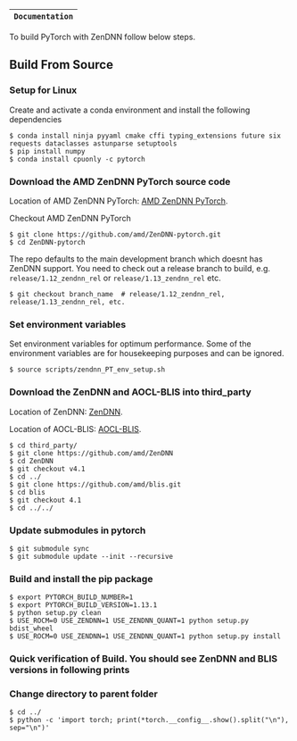 **`Documentation`** |
------------------- |
To build PyTorch with ZenDNN follow below steps.

## Build From Source
### Setup for Linux
Create and activate a conda environment and install the following dependencies
```
$ conda install ninja pyyaml cmake cffi typing_extensions future six requests dataclasses astunparse setuptools
$ pip install numpy
$ conda install cpuonly -c pytorch
```


### Download the AMD ZenDNN PyTorch source code
Location of AMD ZenDNN PyTorch: [AMD ZenDNN PyTorch](https://github.com/amd/ZenDNN-pytorch).

Checkout AMD ZenDNN PyTorch
```
$ git clone https://github.com/amd/ZenDNN-pytorch.git
$ cd ZenDNN-pytorch
```

The repo defaults to the main development branch which doesnt has ZenDNN support. You need to check out a release branch to build, e.g. `release/1.12_zendnn_rel` or `release/1.13_zendnn_rel` etc.
```
$ git checkout branch_name  # release/1.12_zendnn_rel, release/1.13_zendnn_rel, etc.
```


### Set environment variables
Set environment variables for optimum performance. Some of the environment variables are for housekeeping purposes and can be ignored.
```
$ source scripts/zendnn_PT_env_setup.sh
```


### Download the ZenDNN and AOCL-BLIS into third_party
Location of ZenDNN: [ZenDNN](https://github.com/amd/ZenDNN).

Location of AOCL-BLIS: [AOCL-BLIS](https://github.com/amd/blis).

```
$ cd third_party/
$ git clone https://github.com/amd/ZenDNN
$ cd ZenDNN
$ git checkout v4.1
$ cd ../
$ git clone https://github.com/amd/blis.git
$ cd blis
$ git checkout 4.1
$ cd ../../
```


### Update submodules in pytorch
```
$ git submodule sync
$ git submodule update --init --recursive
```


### Build and install the pip package
```
$ export PYTORCH_BUILD_NUMBER=1
$ export PYTORCH_BUILD_VERSION=1.13.1
$ python setup.py clean
$ USE_ROCM=0 USE_ZENDNN=1 USE_ZENDNN_QUANT=1 python setup.py bdist_wheel
$ USE_ROCM=0 USE_ZENDNN=1 USE_ZENDNN_QUANT=1 python setup.py install
```


### Quick verification of Build. You should see ZenDNN and BLIS versions in following prints
### Change directory to parent folder
```
$ cd ../
$ python -c 'import torch; print(*torch.__config__.show().split("\n"), sep="\n")'
```